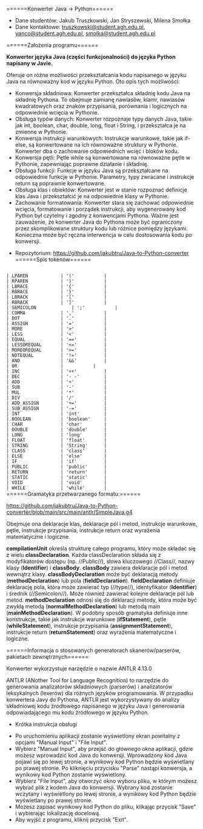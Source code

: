 ======Konwerter Java -> Python======
  *   Dane studentów: Jakub Truszkowski, Jan Stryszewski, Milena Smołka
  *   Dane kontaktowe: truszkowski@student.agh.edu.pl, yanco@student.agh.edu.pl, smolka@student.agh.edu.pl

======Założenia programu======

**Konwerter języka Java (części funkcjonalności) do języka Python napisany w Javie.** 

Oferuje on różne możliwości przekształcania kodu napisanego w języku Java na równoważny kod w języku Python. Oto opis tych możliwości:

  - Konwersja składniowa: Konwerter przekształca składnię kodu Java na składnię Pythona. To obejmuje zamianę nawiasów, klamr, nawiasów kwadratowych oraz znaków przypisania, porównania i logicznych na odpowiednie wcięcia w Pythonie.
  - Obsługa typów danych: Konwerter rozpoznaje typy danych Java, takie jak int, boolean, char, double, long, float i String, i przekształca je na zmienne w Pythonie.
  - Konwersja instrukcji warunkowych: Instrukcje warunkowe, takie jak if-else, są konwertowane na ich równoważne struktury w Pythonie. Konwerter dba o zachowanie odpowiednich wcięć i bloków kodu.
  - Konwersja pętli: Pętle while są konwertowane na równoważne pętle w Pythonie, zapewniając poprawne działanie i składnię.
  - Obsługa funkcji: Funkcje w języku Java są przekształcane na odpowiednie funkcje w Pythonie. Parametry, typy zwracane i instrukcje return są poprawnie konwertowane.
  - Obsługa klas i obiektów: Konwerter jest w stanie rozpoznać definicje klas Java i przekształcić je na odpowiednie klasy w Pythonie.  
  - Zachowanie formatowania: Konwerter stara się zachować odpowiednie wcięcia, formatowanie i porządek instrukcji, aby wygenerowany kod Python był czytelny i zgodny z konwencjami Pythona.
Ważne jest zauważenie, że konwerter Java do Pythona może być ograniczony przez skomplikowane struktury kodu lub różnice pomiędzy językami. Konieczna może być ręczna interwencja w celu dostosowania kodu po konwersji.

  *   Repozytorium: https://github.com/jakubtru/Java-to-Python-converter
======Spis tokenów======
<code>
| LPAREN        	| '('         	|
| RPAREN        	| ')'         	|
| LBRACE        	| '{'         	|
| RBRACE        	| '}'         	|
| LBRACK        	| '['         	|
| RBRACK        	| ']'         	|
| SEMICOLON          	| ';'         	|
| COMMA         	| ','         	|
| DOT           	| '.'         	|
| ASSIGN        	| '='         	|
| MORE          	| '>'         	|
| LESS          	| '<'         	|
| EQUAL         	| '=='        	|
| LESSOREQUAL   	| '<='        	|
| MOREOREQUAL   	| '>='        	|
| NOTEQUAL      	| '!='        	|
| AND           	| '&&'        	|
| OR            	|       	|
| INC           	| '++'        	|
| DEC           	| '- -'        	|
| ADD           	| '+'         	|
| SUB           	| '-'         	|
| MUL           	| '*'         	|
| DIV           	| '/'         	|
| ADD_ASSIGN    	| '+='        	|
| SUB_ASSIGN    	| '-='        	|
| INT           	| 'int'       	|
| BOOLEAN       	| 'boolean'   	|
| CHAR          	| 'char'      	|
| DOUBLE        	| 'double'    	|
| LONG          	| 'long'      	|
| FLOAT         	| 'float'     	|
| STRING        	| 'String'    	|
| CLASS         	| 'class'     	|
| ELSE          	| 'else'      	|
| IF            	| 'if'        	|
| PUBLIC        	| 'public'    	|
| RETURN        	| 'return'    	|
| STATIC        	| 'static'    	|
| VOID          	| 'void'      	|
| WHILE         	| 'while'     	|
</code>
======Gramatyka przetwarzanego formatu:====== 

https://github.com/jakubtru/Java-to-Python-converter/blob/main/src/main/antlr/SimpleJava.g4

Obejmuje ona deklaracje klas, deklaracje pól i metod, instrukcje warunkowe, pętle, instrukcje przypisania, instrukcje return oraz wyrażenia matematyczne i logiczne.

**compilationUnit** określa strukturę całego programu, który może składać się z wielu **classDeclaration**. Każda classDeclaration składa się z modyfikatorów dostępu (np. //Public//), słowa kluczowego //Class//, nazwy klasy (**Identifier**) i **classBody**.
**classBody** zawiera deklaracje pól i metod wewnątrz klasy. **classBodyDeclaration** może być deklaracją metody (**methodDeclaration**) lub pola (**fieldDeclaration**).
**fieldDeclaration** definiuje deklarację pola, która może zawierać typ (//type//), identyfikator (**Identifier**) i średnik (//Semicolon//). Może również zawierać kolejne deklaracje pól lub metod.
**methodDeclaration** odnosi się do deklaracji metody, która może być zwykłą metodą (**normalMethodDeclaration**) lub metodą main (**mainMethodDeclaration**).
W podobny sposób gramatyka definiuje inne konstrukcje, takie jak instrukcje warunkowe (**ifStatement**), pętle (**whileStatement**), instrukcje przypisania (**assignmentStatement**), instrukcje return (**returnStatement**) oraz wyrażenia matematyczne i logiczne.


======Informacja o stosowanych generatorach skanerów/parserów, pakietach zewnętrznych======


Konwerter wykorzystuje narzędzie o nazwie ANTLR 4.13.0

ANTLR (ANother Tool for Language Recognition) to narzędzie do generowania analizatorów składniowych (parserów) i analizatorów leksykalnych (lexerów) dla różnych języków programowania. W przypadku konwertera Javy do Pythona, ANTLR jest wykorzystywany do analizy składniowej kodu źródłowego napisanego w języku Java i generowania odpowiadającego mu kodu źródłowego w języku Python.
  *   Krótka instrukcja obsługi
  - Po uruchomieniu aplikacji zostanie wyświetlony ekran powitalny z opcjami "Manual Input" i "File Input".
  - Wybierz "Manual Input", aby przejść do głównego okna aplikacji, gdzie możesz wprowadzić kod Java do konwersji. Wprowadzony kod Java pojawi się po lewej stronie, a wynikowy kod Python będzie wyświetlany po prawej stronie. Po kliknięciu przycisku "Parse" nastąpi konwersja, a wynikowy kod Python zostanie wyświetlony.
  - Wybierz "File Input", aby otworzyć okno wyboru pliku, w którym możesz wybrać plik z kodem Java do konwersji. Wybrany kod zostanie wczytany i wyświetlony po lewej stronie, a wynikowy kod Python będzie wyświetlany po prawej stronie.
  - Możesz zapisać wynikowy kod Python do pliku, klikając przycisk "Save" i wybierając lokalizację docelową.
  - Aby wyjść z programu, kliknij przycisk "Exit".
